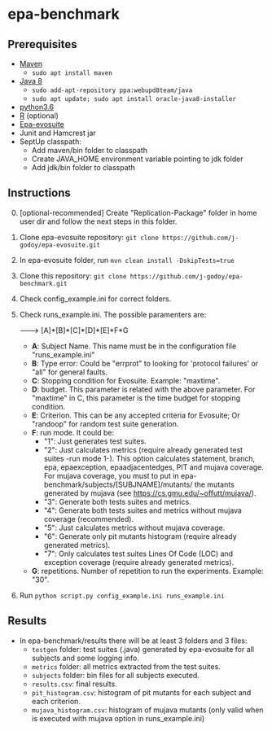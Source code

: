 # epa-benchmark

## Prerequisites
- [Maven](https://maven.apache.org/download.cgi)
	- `sudo apt install maven`
- [Java 8](https://www.oracle.com/technetwork/java/javase/downloads/jdk8-downloads-2133151.html)
	- `sudo add-apt-repository ppa:webupd8team/java`
	- `sudo apt update; sudo apt install oracle-java8-installer`
- [python3.6](https://www.python.org/downloads/release/python-360/)
- [R](https://www.r-project.org/) (optional)
- [Epa-evosuite](https://github.com/j-godoy/epa-evosuite)
- Junit and Hamcrest jar
- SeptUp classpath:
	- Add maven/bin folder to classpath
	- Create JAVA_HOME environment variable pointing to jdk folder
	- Add jdk/bin folder to classpath

## Instructions
0) [optional-recommended] Create "Replication-Package" folder in home user dir and follow the next steps in this folder.
1) Clone epa-evosuite repository: `git clone https://github.com/j-godoy/epa-evosuite.git`
2) In epa-evosuite folder, run `mvn clean install -DskipTests=true`
3) Clone this repository: `git clone https://github.com/j-godoy/epa-benchmark.git`
4) Check config_example.ini for correct folders.
5) Check runs_example.ini. The possible paramenters are: 

	---> [A]\*[B]\*[C]\*[D]\*[E]\*F\*G
	
	
	- **A**: Subject Name. This name must be in the configuration file "runs_example.ini"
	- **B**: Type error: Could be "errprot" to looking for 'protocol failures' or "all" for general faults.
	- **C**: Stopping condition for Evosuite. Example: "maxtime".
	- **D**: budget. This parameter is related with the above parameter. For "maxtime" in C, this parameter is the time budget for stopping condition.
	- **E**: Criterion. This can be any accepted criteria for Evosuite; Or "randoop" for random test suite generation.
	- **F**: run mode. It could be:
		- "1": Just generates test suites.
		- "2": Just calculates metrics (require already generated test suites -run mode 1-). This option calculates statement, branch, epa, epaexception, epaadjacentedges, PIT and mujava coverage. For mujava coverage, you must to put in epa-benchmark/subjects/[SUBJNAME]/mutants/ the mutants generated by mujava (see https://cs.gmu.edu/~offutt/mujava/).
		- "3": Generate both tests suites and metrics.
		- "4": Generate both tests suites and metrics without mujava coverage (recommended).
		- "5": Just calculates metrics without mujava coverage.
		- "6": Generate only pit mutants histogram (require already generated metrics).
		- "7": Only calculates test suites Lines Of Code (LOC) and exception coverage (require already generated metrics).
	- **G**: repetitions. Number of repetition to run the experiments. Example: "30". 
5) Run `python script.py config_example.ini runs_example.ini`

## Results
- In epa-benchmark/results there will be at least 3 folders and 3 files:
  - `testgen` folder: test suites (.java) generated by epa-evosuite for all subjects and some logging info.
  - `metrics` folder: all metrics extracted from the test suites.
  - `subjects` folder: bin files for all subjects executed.
  - `results.csv`: final results.
  - `pit_histogram.csv`: histogram of pit mutants for each subject and each criterion.
  - `mujava_histogram.csv`: histogram of mujava mutants (only valid when is executed with mujava option in runs_example.ini)
  
